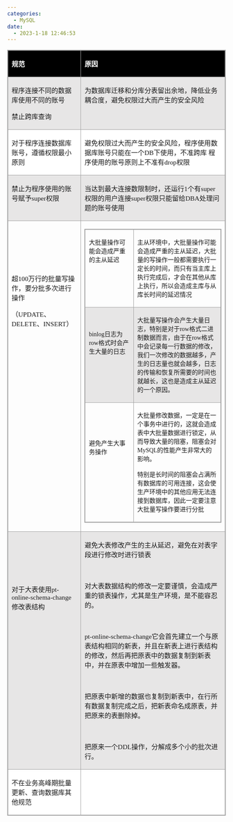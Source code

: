```yaml
---
categories:
  - MySQL
date:
  - 2023-1-18 12:46:53
---
```


<table summary="" cellspacing="0"
    style="border-collapse:collapse; border-color:#a3a3a3; border-style:solid; border-width:1px"
    class=" cke_show_border">
    <tbody>
        <tr>
            <td
                style="background-color:black; border-bottom:1px solid #a3a3a3; border-left:1px solid #a3a3a3; border-right:1px solid #a3a3a3; border-top:1px solid #a3a3a3; vertical-align:top; width:3.5541in">
                <p><span style="font-size:11.5pt"><span style="font-family:&quot;Microsoft YaHei UI&quot;"><span
                                style="color:white"><strong>规范</strong></span></span></span></p>
            </td>
            <td
                style="background-color:black; border-bottom:1px solid #a3a3a3; border-left:1px solid #a3a3a3; border-right:1px solid #a3a3a3; border-top:1px solid #a3a3a3; vertical-align:top; width:9.4944in">
                <p><span style="font-size:11.5pt"><span style="font-family:&quot;Microsoft YaHei UI&quot;"><span
                                style="color:white"><strong>原因</strong></span></span></span></p>
            </td>
        </tr>
        <tr>
            <td
                style="background-color:#e7e6e6; border-bottom:1px solid #a3a3a3; border-left:1px solid #a3a3a3; border-right:1px solid #a3a3a3; border-top:1px solid #a3a3a3; vertical-align:top; width:3.5541in">
                <p><span style="font-size:11.5pt"><span
                            style="font-family:&quot;Microsoft YaHei UI&quot;">程序连接不同的数据库使用不同的账号</span></span></p>
                <p><span style="font-size:11.5pt"><span
                            style="font-family:&quot;Microsoft YaHei UI&quot;">禁止跨库查询</span></span></p>
            </td>
            <td
                style="background-color:#e7e6e6; border-bottom:1px solid #a3a3a3; border-left:1px solid #a3a3a3; border-right:1px solid #a3a3a3; border-top:1px solid #a3a3a3; vertical-align:top; width:9.4944in">
                <p><span style="font-size:11.5pt"><span
                            style="font-family:&quot;Microsoft YaHei UI&quot;">为数据库迁移和分库分表留出余地，降低业务耦合度，避免权限过大而产生的安全风险</span></span>
                </p>
            </td>
        </tr>
        <tr>
            <td
                style="background-color:white; border-bottom:1px solid #a3a3a3; border-left:1px solid #a3a3a3; border-right:1px solid #a3a3a3; border-top:1px solid #a3a3a3; vertical-align:top; width:3.5541in">
                <p><span style="font-size:11.5pt"><span
                            style="font-family:&quot;Microsoft YaHei UI&quot;">对于程序连接数据库账号，遵循权限最小原则</span></span></p>
            </td>
            <td
                style="background-color:white; border-bottom:1px solid #a3a3a3; border-left:1px solid #a3a3a3; border-right:1px solid #a3a3a3; border-top:1px solid #a3a3a3; vertical-align:top; width:9.4944in">
                <p><span style="font-size:11.5pt"><span
                            style="font-family:&quot;Microsoft YaHei UI&quot;">避免权限过大而产生的安全风险，程序使用数据库账号只能在一个</span><span
                            style="font-family:&quot;Comic Sans MS&quot;">DB</span><span
                            style="font-family:&quot;Microsoft YaHei UI&quot;">下使用，不准跨库 程序使用的账号原则上不准有</span><span
                            style="font-family:&quot;Comic Sans MS&quot;">drop</span><span
                            style="font-family:&quot;Microsoft YaHei UI&quot;">权限</span></span></p>
            </td>
        </tr>
        <tr>
            <td
                style="background-color:#e7e6e6; border-bottom:1px solid #a3a3a3; border-left:1px solid #a3a3a3; border-right:1px solid #a3a3a3; border-top:1px solid #a3a3a3; vertical-align:top; width:3.5541in">
                <p><span style="font-size:11.5pt"><span
                            style="font-family:&quot;Microsoft YaHei UI&quot;">禁止为程序使用的账号赋予</span><span
                            style="font-family:&quot;Comic Sans MS&quot;">super</span><span
                            style="font-family:&quot;Microsoft YaHei UI&quot;">权限</span></span></p>
            </td>
            <td
                style="background-color:#e7e6e6; border-bottom:1px solid #a3a3a3; border-left:1px solid #a3a3a3; border-right:1px solid #a3a3a3; border-top:1px solid #a3a3a3; vertical-align:top; width:9.4944in">
                <p><span style="font-size:11.5pt"><span
                            style="font-family:&quot;Microsoft YaHei UI&quot;">当达到最大连接数限制时，还运行</span><span
                            style="font-family:&quot;Comic Sans MS&quot;">1</span><span
                            style="font-family:&quot;Microsoft YaHei UI&quot;">个有</span><span
                            style="font-family:&quot;Comic Sans MS&quot;">super</span><span
                            style="font-family:&quot;Microsoft YaHei UI&quot;">权限的用户连接</span><span
                            style="font-family:&quot;Comic Sans MS&quot;">super</span><span
                            style="font-family:&quot;Microsoft YaHei UI&quot;">权限只能留给</span><span
                            style="font-family:&quot;Comic Sans MS&quot;">DBA</span><span
                            style="font-family:&quot;Microsoft YaHei UI&quot;">处理问题的账号使用</span></span></p>
            </td>
        </tr>
        <tr>
            <td
                style="border-bottom:1px solid #a3a3a3; border-left:1px solid #a3a3a3; border-right:1px solid #a3a3a3; border-top:1px solid #a3a3a3; vertical-align:top; width:3.5541in">
                <p><span style="font-size:11.5pt"><span
                            style="font-family:&quot;Microsoft YaHei UI&quot;">&nbsp;</span></span></p>
                <p><span style="font-size:11.5pt"><span
                            style="font-family:&quot;Microsoft YaHei UI&quot;">&nbsp;</span></span></p>
                <p><span style="font-size:11.5pt"><span
                            style="font-family:&quot;Microsoft YaHei UI&quot;">&nbsp;</span></span></p>
                <p><span style="font-size:11.5pt"><span style="font-family:&quot;Microsoft YaHei UI&quot;">超</span><span
                            style="font-family:&quot;Comic Sans MS&quot;">100</span><span
                            style="font-family:&quot;Microsoft YaHei UI&quot;">万行的批量写操作，要分批多次进行操作</span></span></p>
                <p><span style="font-size:11.5pt"><span style="font-family:&quot;Microsoft YaHei UI&quot;">（</span><span
                            style="font-family:&quot;Comic Sans MS&quot;">UPDATE</span><span
                            style="font-family:&quot;Microsoft YaHei UI&quot;">、</span><span
                            style="font-family:&quot;Comic Sans MS&quot;">DELETE</span><span
                            style="font-family:&quot;Microsoft YaHei UI&quot;">、</span><span
                            style="font-family:&quot;Comic Sans MS&quot;">INSERT</span><span
                            style="font-family:&quot;Microsoft YaHei UI&quot;">）</span></span></p>
            </td>
            <td
                style="border-bottom:1px solid #a3a3a3; border-left:1px solid #a3a3a3; border-right:1px solid #a3a3a3; border-top:1px solid #a3a3a3; vertical-align:top; width:9.6097in">
                <table summary="" cellspacing="0"
                    style="border-collapse:collapse; border-color:#a3a3a3; border-style:solid; border-width:1px"
                    class=" cke_show_border">
                    <tbody>
                        <tr>
                            <td
                                style="border-bottom:1px solid #a3a3a3; border-left:1px solid #a3a3a3; border-right:1px solid #a3a3a3; border-top:1px solid #a3a3a3; vertical-align:top; width:2.952in">
                                <p><span style="font-size:10.5pt"><span
                                            style="font-family:&quot;Microsoft YaHei UI&quot;">大批量操作可能会造成严重的主从延迟</span></span>
                                </p>
                            </td>
                            <td
                                style="border-bottom:1px solid #a3a3a3; border-left:1px solid #a3a3a3; border-right:1px solid #a3a3a3; border-top:1px solid #a3a3a3; vertical-align:top; width:6.5444in">
                                <p><span style="font-size:10.5pt"><span
                                            style="font-family:&quot;Microsoft YaHei UI&quot;">主从环境中，大批量操作可能会造成严重的主从延迟，大批量的写操作一般都需要执行一定长的时间，而只有当主库上执行完成后，才会在其他从库上执行，所以会造成主库与从库长时间的延迟情况</span></span>
                                </p>
                            </td>
                        </tr>
                        <tr>
                            <td
                                style="background-color:#e7e6e6; border-bottom:1px solid #a3a3a3; border-left:1px solid #a3a3a3; border-right:1px solid #a3a3a3; border-top:1px solid #a3a3a3; vertical-align:top; width:2.952in">
                                <p><span style="font-size:10.5pt"><span
                                            style="font-family:&quot;Comic Sans MS&quot;">&nbsp;</span></span></p>
                                <p><span style="font-size:10.5pt"><span
                                            style="font-family:&quot;Comic Sans MS&quot;">binlog</span><span
                                            style="font-family:&quot;Microsoft YaHei UI&quot;">日志为</span><span
                                            style="font-family:&quot;Comic Sans MS&quot;">row</span><span
                                            style="font-family:&quot;Microsoft YaHei UI&quot;">格式时会产生大量的日志</span></span>
                                </p>
                            </td>
                            <td
                                style="background-color:#e7e6e6; border-bottom:1px solid #a3a3a3; border-left:1px solid #a3a3a3; border-right:1px solid #a3a3a3; border-top:1px solid #a3a3a3; vertical-align:top; width:6.5444in">
                                <p><span style="font-size:10.5pt"><span
                                            style="font-family:&quot;Microsoft YaHei UI&quot;">大批量写操作会产生大量日志，特别是对于</span><span
                                            style="font-family:&quot;Comic Sans MS&quot;">row</span><span
                                            style="font-family:&quot;Microsoft YaHei UI&quot;">格式二进制数据而言，由于在</span><span
                                            style="font-family:&quot;Comic Sans MS&quot;">row</span><span
                                            style="font-family:&quot;Microsoft YaHei UI&quot;">格式中会记录每一行数据的修改，我们一次修改的数据越多，产生的日志量也就会越多，日志的传输和恢复所需要的时间也就越长，这也是造成主从延迟的一个原因。</span></span>
                                </p>
                            </td>
                        </tr>
                        <tr>
                            <td
                                style="border-bottom:1px solid #a3a3a3; border-left:1px solid #a3a3a3; border-right:1px solid #a3a3a3; border-top:1px solid #a3a3a3; vertical-align:top; width:2.952in">
                                <p><span style="font-size:10.5pt"><span
                                            style="font-family:&quot;Microsoft YaHei UI&quot;">&nbsp;</span></span></p>
                                <p><span style="font-size:10.5pt"><span
                                            style="font-family:&quot;Microsoft YaHei UI&quot;">&nbsp;</span></span></p>
                                <p><span style="font-size:10.5pt"><span
                                            style="font-family:&quot;Microsoft YaHei UI&quot;">避免产生大事务操作</span></span>
                                </p>
                            </td>
                            <td
                                style="border-bottom:1px solid #a3a3a3; border-left:1px solid #a3a3a3; border-right:1px solid #a3a3a3; border-top:1px solid #a3a3a3; vertical-align:top; width:6.5444in">
                                <p><span style="font-size:10.5pt"><span
                                            style="font-family:&quot;Microsoft YaHei UI&quot;">大批量修改数据，一定是在一个事务中进行的，这就会造成表中大批量数据进行锁定，从而导致大量的阻塞，阻塞会对</span><span
                                            style="font-family:&quot;Comic Sans MS&quot;">MySQL</span><span
                                            style="font-family:&quot;Microsoft YaHei UI&quot;">的性能产生非常大的影响。</span></span>
                                </p>
                                <p><span style="font-size:10.5pt"><span
                                            style="font-family:&quot;Microsoft YaHei UI&quot;">特别是长时间的阻塞会占满所有数据库的可用连接，这会使生产环境中的其他应用无法连接到数据库，因此一定要注意大批量写操作要进行分批</span></span>
                                </p>
                            </td>
                        </tr>
                    </tbody>
                </table>
            </td>
        </tr>
        <tr>
            <td
                style="background-color:#e7e6e6; border-bottom:1px solid #a3a3a3; border-left:1px solid #a3a3a3; border-right:1px solid #a3a3a3; border-top:1px solid #a3a3a3; vertical-align:top; width:3.5541in">
                <p><span style="font-size:11.5pt"><span
                            style="font-family:&quot;Microsoft YaHei UI&quot;">&nbsp;</span></span></p>
                <p><span style="font-size:11.5pt"><span
                            style="font-family:&quot;Microsoft YaHei UI&quot;">&nbsp;</span></span></p>
                <p><span style="font-size:11.5pt"><span
                            style="font-family:&quot;Microsoft YaHei UI&quot;">&nbsp;</span></span></p>
                <p><span style="font-size:11.5pt"><span
                            style="font-family:&quot;Microsoft YaHei UI&quot;">对于大表使用</span><span
                            style="font-family:&quot;Comic Sans MS&quot;">pt-online-schema-change</span><span
                            style="font-family:&quot;Microsoft YaHei UI&quot;">修改表结构</span></span></p>
            </td>
            <td
                style="background-color:#e7e6e6; border-bottom:1px solid #a3a3a3; border-left:1px solid #a3a3a3; border-right:1px solid #a3a3a3; border-top:1px solid #a3a3a3; vertical-align:top; width:9.502in">
                <p><span style="font-size:11.5pt"><span
                            style="font-family:&quot;Microsoft YaHei UI&quot;">避免大表修改产生的主从延迟，避免在对表字段进行修改时进行锁表</span></span>
                </p>
                <p><span style="font-size:11.5pt"><span
                            style="font-family:&quot;Comic Sans MS&quot;">&nbsp;</span></span></p>
                <p><span style="font-size:11.5pt"><span
                            style="font-family:&quot;Microsoft YaHei UI&quot;">对大表数据结构的修改一定要谨慎，会造成严重的锁表操作，尤其是生产环境，是不能容忍的。</span></span>
                </p>
                <p><span style="font-size:11.5pt"><span
                            style="font-family:&quot;Comic Sans MS&quot;">&nbsp;</span></span></p>
                <p><span style="font-size:11.5pt"><span
                            style="font-family:&quot;Comic Sans MS&quot;">pt-online-schema-change</span><span
                            style="font-family:&quot;Microsoft YaHei UI&quot;">它会首先建立一个与原表结构相同的新表，并且在新表上进行表结构的修改，然后再把原表中的数据复制到新表中，并在原表中增加一些触发器。</span></span>
                </p>
                <p><span style="font-size:11.5pt"><span
                            style="font-family:&quot;Comic Sans MS&quot;">&nbsp;</span></span></p>
                <p><span style="font-size:11.5pt"><span
                            style="font-family:&quot;Microsoft YaHei UI&quot;">把原表中新增的数据也复制到新表中，在行所有数据复制完成之后，把新表命名成原表，并把原来的表删除掉。</span></span>
                </p>
                <p><span style="font-size:11.5pt"><span
                            style="font-family:&quot;Comic Sans MS&quot;">&nbsp;</span></span></p>
                <p><span style="font-size:11.5pt"><span
                            style="font-family:&quot;Microsoft YaHei UI&quot;">把原来一个</span><span
                            style="font-family:&quot;Comic Sans MS&quot;">DDL</span><span
                            style="font-family:&quot;Microsoft YaHei UI&quot;">操作，分解成多个小的批次进行。</span></span></p>
            </td>
        </tr>
        <tr>
            <td
                style="background-color:white; border-bottom:1px solid #a3a3a3; border-left:1px solid #a3a3a3; border-right:1px solid #a3a3a3; border-top:1px solid #a3a3a3; vertical-align:top; width:3.5673in">
                <p><span style="font-size:11.5pt"><span
                            style="font-family:&quot;Microsoft YaHei UI&quot;">不在业务高峰期批量更新、查询数据库其他规范</span></span></p>
            </td>
            <td
                style="background-color:white; border-bottom:1px solid #a3a3a3; border-left:1px solid #a3a3a3; border-right:1px solid #a3a3a3; border-top:1px solid #a3a3a3; vertical-align:top; width:9.4812in">
                <p><span style="font-size:11.5pt"><span
                            style="font-family:&quot;Comic Sans MS&quot;">&nbsp;</span></span>​​​​​​​</p>
            </td>
        </tr>
    </tbody>
</table>
